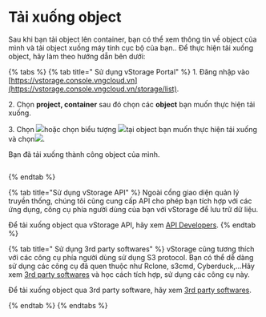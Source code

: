 # Tải xuống object

Sau khi bạn tải object lên container, bạn có thể xem thông tin về object của mình và tải object xuống máy tính cục bộ của bạn.. Để thực hiện tải xuống object, hãy làm theo hướng dẫn bên dưới:

{% tabs %}
{% tab title=" Sử dụng vStorage Portal" %}
1\. Đăng nhập vào [https://vstorage.console.vngcloud.vn](https://vstorage.console.vngcloud.vn/storage/list).

2\. Chọn **project, container** sau đó chọn các **object** bạn muốn thực hiện tải xuống.

3\. Chọn ![](https://docs.vngcloud.vn/download/thumbnails/49648540/image2023-3-6\_11-1-46.png?version=1\&modificationDate=1678075307000\&api=v2)hoặc chọn biểu tượng ![](https://docs.vngcloud.vn/download/thumbnails/49648540/image2023-2-6\_10-20-54.png?version=1\&modificationDate=1678075315000\&api=v2)tại object bạn muốn thực hiện tải xuống và chọn![](https://docs.vngcloud.vn/download/thumbnails/49648540/image2023-3-6\_11-2-7.png?version=1\&modificationDate=1678075328000\&api=v2).

Bạn đã tải xuống thành công object của mình.

<figure><img src="../../../../../.gitbook/assets/Tai_xuong_object (1).gif" alt=""><figcaption></figcaption></figure>
{% endtab %}

{% tab title="Sử dụng vStorage API" %}
Ngoài cổng giao diện quản lý truyền thống, chúng tôi cũng cung cấp API cho phép bạn tích hợp với các ứng dụng, công cụ phía người dùng của bạn với vStorage để lưu trữ dữ liệu.

Để tải xuống object qua vStorage API, hãy xem [API Developers](../../api-developers/).
{% endtab %}

{% tab title=" Sử dụng 3rd party softwares" %}
vStorage cũng tương thích với các công cụ phía người dùng sử dụng S3 protocol. Bạn có thể dễ dàng sử dụng các công cụ đã quen thuộc như Rclone, s3cmd, Cyberduck,...Hãy xem [3rd party softwares](../../3rd-party-softwares/) và học cách tích hợp, sử dụng các công cụ này.&#x20;

Để tải xuống object qua 3rd party software, hãy xem [3rd party softwares](../../3rd-party-softwares/).


{% endtab %}
{% endtabs %}
